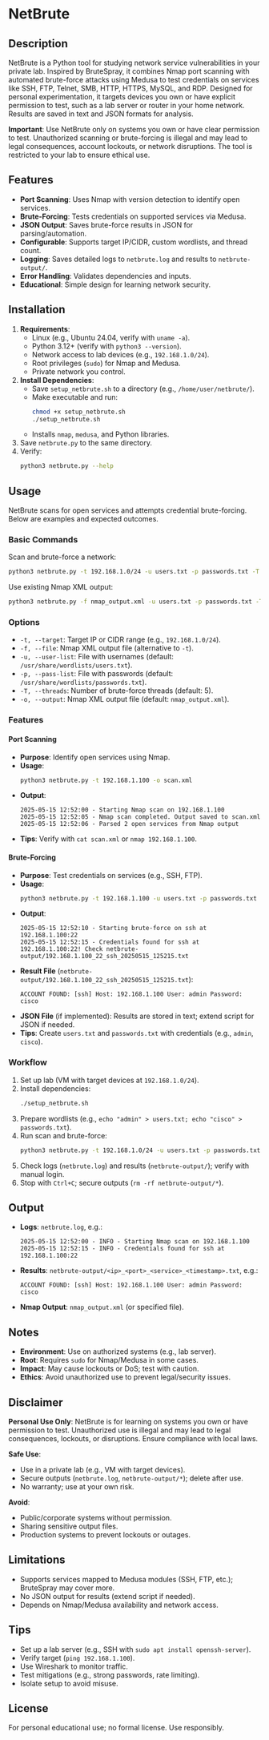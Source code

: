 # NetBrute

## Description
NetBrute is a Python tool for studying network service vulnerabilities in your private lab. Inspired by BruteSpray, it combines Nmap port scanning with automated brute-force attacks using Medusa to test credentials on services like SSH, FTP, Telnet, SMB, HTTP, HTTPS, MySQL, and RDP. Designed for personal experimentation, it targets devices you own or have explicit permission to test, such as a lab server or router in your home network. Results are saved in text and JSON formats for analysis.

**Important**: Use NetBrute only on systems you own or have clear permission to test. Unauthorized scanning or brute-forcing is illegal and may lead to legal consequences, account lockouts, or network disruptions. The tool is restricted to your lab to ensure ethical use.

## Features
- **Port Scanning**: Uses Nmap with version detection to identify open services.
- **Brute-Forcing**: Tests credentials on supported services via Medusa.
- **JSON Output**: Saves brute-force results in JSON for parsing/automation.
- **Configurable**: Supports target IP/CIDR, custom wordlists, and thread count.
- **Logging**: Saves detailed logs to `netbrute.log` and results to `netbrute-output/`.
- **Error Handling**: Validates dependencies and inputs.
- **Educational**: Simple design for learning network security.

## Installation
1. **Requirements**:
   - Linux (e.g., Ubuntu 24.04, verify with `uname -a`).
   - Python 3.12+ (verify with `python3 --version`).
   - Network access to lab devices (e.g., `192.168.1.0/24`).
   - Root privileges (`sudo`) for Nmap and Medusa.
   - Private network you control.
2. **Install Dependencies**:
   - Save `setup_netbrute.sh` to a directory (e.g., `/home/user/netbrute/`).
   - Make executable and run:
     ```bash
     chmod +x setup_netbrute.sh
     ./setup_netbrute.sh
     ```
   - Installs `nmap`, `medusa`, and Python libraries.
3. Save `netbrute.py` to the same directory.
4. Verify:
   ```bash
   python3 netbrute.py --help
   ```

## Usage
NetBrute scans for open services and attempts credential brute-forcing. Below are examples and expected outcomes.

### Basic Commands
Scan and brute-force a network:
```bash
python3 netbrute.py -t 192.168.1.0/24 -u users.txt -p passwords.txt -T 5
```

Use existing Nmap XML output:
```bash
python3 netbrute.py -f nmap_output.xml -u users.txt -p passwords.txt -T 5
```

### Options
- `-t, --target`: Target IP or CIDR range (e.g., `192.168.1.0/24`).
- `-f, --file`: Nmap XML output file (alternative to `-t`).
- `-u, --user-list`: File with usernames (default: `/usr/share/wordlists/users.txt`).
- `-p, --pass-list`: File with passwords (default: `/usr/share/wordlists/passwords.txt`).
- `-T, --threads`: Number of brute-force threads (default: 5).
- `-o, --output`: Nmap XML output file (default: `nmap_output.xml`).

### Features

#### Port Scanning
- **Purpose**: Identify open services using Nmap.
- **Usage**:
  ```bash
  python3 netbrute.py -t 192.168.1.100 -o scan.xml
  ```
- **Output**:
  ```
  2025-05-15 12:52:00 - Starting Nmap scan on 192.168.1.100
  2025-05-15 12:52:05 - Nmap scan completed. Output saved to scan.xml
  2025-05-15 12:52:06 - Parsed 2 open services from Nmap output
  ```
- **Tips**: Verify with `cat scan.xml` or `nmap 192.168.1.100`.

#### Brute-Forcing
- **Purpose**: Test credentials on services (e.g., SSH, FTP).
- **Usage**:
  ```bash
  python3 netbrute.py -t 192.168.1.100 -u users.txt -p passwords.txt
  ```
- **Output**:
  ```
  2025-05-15 12:52:10 - Starting brute-force on ssh at 192.168.1.100:22
  2025-05-15 12:52:15 - Credentials found for ssh at 192.168.1.100:22! Check netbrute-output/192.168.1.100_22_ssh_20250515_125215.txt
  ```
- **Result File** (`netbrute-output/192.168.1.100_22_ssh_20250515_125215.txt`):
  ```
  ACCOUNT FOUND: [ssh] Host: 192.168.1.100 User: admin Password: cisco
  ```
- **JSON File** (if implemented): Results are stored in text; extend script for JSON if needed.
- **Tips**: Create `users.txt` and `passwords.txt` with credentials (e.g., `admin`, `cisco`).

### Workflow
1. Set up lab (VM with target devices at `192.168.1.0/24`).
2. Install dependencies:
   ```bash
   ./setup_netbrute.sh
   ```
3. Prepare wordlists (e.g., `echo "admin" > users.txt; echo "cisco" > passwords.txt`).
4. Run scan and brute-force:
   ```bash
   python3 netbrute.py -t 192.168.1.0/24 -u users.txt -p passwords.txt -T 5
   ```
5. Check logs (`netbrute.log`) and results (`netbrute-output/`); verify with manual login.
6. Stop with `Ctrl+C`; secure outputs (`rm -rf netbrute-output/*`).

## Output
- **Logs**: `netbrute.log`, e.g.:
  ```
  2025-05-15 12:52:00 - INFO - Starting Nmap scan on 192.168.1.100
  2025-05-15 12:52:15 - INFO - Credentials found for ssh at 192.168.1.100:22
  ```
- **Results**: `netbrute-output/<ip>_<port>_<service>_<timestamp>.txt`, e.g.:
  ```
  ACCOUNT FOUND: [ssh] Host: 192.168.1.100 User: admin Password: cisco
  ```
- **Nmap Output**: `nmap_output.xml` (or specified file).

## Notes
- **Environment**: Use on authorized systems (e.g., lab server).
- **Root**: Requires `sudo` for Nmap/Medusa in some cases.
- **Impact**: May cause lockouts or DoS; test with caution.
- **Ethics**: Avoid unauthorized use to prevent legal/security issues.

## Disclaimer
**Personal Use Only**: NetBrute is for learning on systems you own or have permission to test. Unauthorized use is illegal and may lead to legal consequences, lockouts, or disruptions. Ensure compliance with local laws.

**Safe Use**:
- Use in a private lab (e.g., VM with target devices).
- Secure outputs (`netbrute.log`, `netbrute-output/*`); delete after use.
- No warranty; use at your own risk.

**Avoid**:
- Public/corporate systems without permission.
- Sharing sensitive output files.
- Production systems to prevent lockouts or outages.

## Limitations
- Supports services mapped to Medusa modules (SSH, FTP, etc.); BruteSpray may cover more.
- No JSON output for results (extend script if needed).
- Depends on Nmap/Medusa availability and network access.

## Tips
- Set up a lab server (e.g., SSH with `sudo apt install openssh-server`).
- Verify target (`ping 192.168.1.100`).
- Use Wireshark to monitor traffic.
- Test mitigations (e.g., strong passwords, rate limiting).
- Isolate setup to avoid misuse.

## License
For personal educational use; no formal license. Use responsibly.